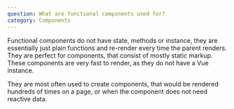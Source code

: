 ```yaml
---
question: What are functional components used for?
category: Components
---
```


Functional components do not have state, methods or instance, they are essentially just plain functions and re-render every time the parent renders. They are perfect for components, that consist of mostly static markup. These components are very fast to render, as they do not have a Vue instance.

They are most often used to create components, that would be rendered hundreds of times on a page, or when the component does not need reactive data.
